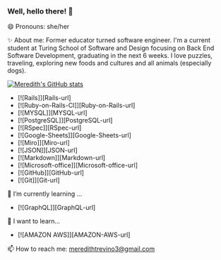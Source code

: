 ### Well, hello there! 👋 
😄 Pronouns: she/her

✨ About me: Former educator turned software engineer. I'm a current student at Turing School of Software and Design focusing on Back End Software Development, graduating in the next 6 weeks. I love puzzles, traveling, exploring new foods and cultures and all animals (especially dogs).

[![Meredith's GitHub stats](https://github-readme-stats.vercel.app/api?username=MATrevino)](https://github.com/anuraghazra/github-readme-stats)

* [![Rails]][Rails-url]
* [![Ruby-on-Rails-CI]][Ruby-on-Rails-url]
* [![MYSQL]][MYSQL-url]
* [![PostgreSQL]][PostgreSQL-url]
* [![RSpec]][RSpec-url]
* [![Google-Sheets]][Google-Sheets-url]
* [![Miro]][Miro-url]
* [![JSON]][JSON-url]
* [![Markdown]][Markdown-url]
* [![Microsoft-office]][Microsoft-office-url]
* [![GitHub]][GitHub-url]
* [![Git]][Git-url]


🌱 I’m currently learning ...
* [![GraphQL]][GraphQL-url]

🤔 I want to learn...
* [![AMAZON AWS]][AMAZON-AWS-url]

📫 How to reach me: 
meredithtrevino3@gmail.com
